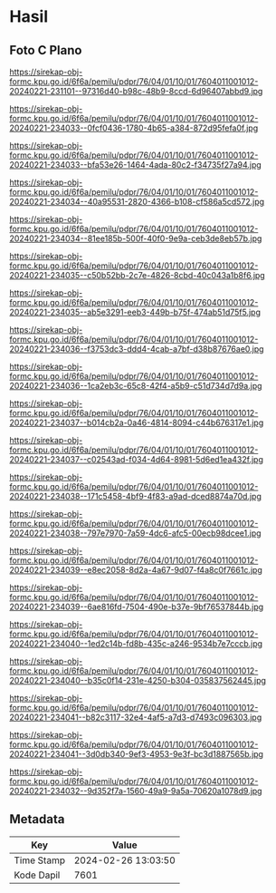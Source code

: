 # Hasil

## Foto C Plano

https://sirekap-obj-formc.kpu.go.id/6f6a/pemilu/pdpr/76/04/01/10/01/7604011001012-20240221-231101--97316d40-b98c-48b9-8ccd-6d96407abbd9.jpg

https://sirekap-obj-formc.kpu.go.id/6f6a/pemilu/pdpr/76/04/01/10/01/7604011001012-20240221-234033--0fcf0436-1780-4b65-a384-872d95fefa0f.jpg

https://sirekap-obj-formc.kpu.go.id/6f6a/pemilu/pdpr/76/04/01/10/01/7604011001012-20240221-234033--bfa53e26-1464-4ada-80c2-f34735f27a94.jpg

https://sirekap-obj-formc.kpu.go.id/6f6a/pemilu/pdpr/76/04/01/10/01/7604011001012-20240221-234034--40a95531-2820-4366-b108-cf586a5cd572.jpg

https://sirekap-obj-formc.kpu.go.id/6f6a/pemilu/pdpr/76/04/01/10/01/7604011001012-20240221-234034--81ee185b-500f-40f0-9e9a-ceb3de8eb57b.jpg

https://sirekap-obj-formc.kpu.go.id/6f6a/pemilu/pdpr/76/04/01/10/01/7604011001012-20240221-234035--c50b52bb-2c7e-4826-8cbd-40c043a1b8f6.jpg

https://sirekap-obj-formc.kpu.go.id/6f6a/pemilu/pdpr/76/04/01/10/01/7604011001012-20240221-234035--ab5e3291-eeb3-449b-b75f-474ab51d75f5.jpg

https://sirekap-obj-formc.kpu.go.id/6f6a/pemilu/pdpr/76/04/01/10/01/7604011001012-20240221-234036--f3753dc3-ddd4-4cab-a7bf-d38b87676ae0.jpg

https://sirekap-obj-formc.kpu.go.id/6f6a/pemilu/pdpr/76/04/01/10/01/7604011001012-20240221-234036--1ca2eb3c-65c8-42f4-a5b9-c51d734d7d9a.jpg

https://sirekap-obj-formc.kpu.go.id/6f6a/pemilu/pdpr/76/04/01/10/01/7604011001012-20240221-234037--b014cb2a-0a46-4814-8094-c44b676317e1.jpg

https://sirekap-obj-formc.kpu.go.id/6f6a/pemilu/pdpr/76/04/01/10/01/7604011001012-20240221-234037--c02543ad-f034-4d64-8981-5d6ed1ea432f.jpg

https://sirekap-obj-formc.kpu.go.id/6f6a/pemilu/pdpr/76/04/01/10/01/7604011001012-20240221-234038--171c5458-4bf9-4f83-a9ad-dced8874a70d.jpg

https://sirekap-obj-formc.kpu.go.id/6f6a/pemilu/pdpr/76/04/01/10/01/7604011001012-20240221-234038--797e7970-7a59-4dc6-afc5-00ecb98dcee1.jpg

https://sirekap-obj-formc.kpu.go.id/6f6a/pemilu/pdpr/76/04/01/10/01/7604011001012-20240221-234039--e8ec2058-8d2a-4a67-9d07-f4a8c0f7661c.jpg

https://sirekap-obj-formc.kpu.go.id/6f6a/pemilu/pdpr/76/04/01/10/01/7604011001012-20240221-234039--6ae816fd-7504-490e-b37e-9bf76537844b.jpg

https://sirekap-obj-formc.kpu.go.id/6f6a/pemilu/pdpr/76/04/01/10/01/7604011001012-20240221-234040--1ed2c14b-fd8b-435c-a246-9534b7e7cccb.jpg

https://sirekap-obj-formc.kpu.go.id/6f6a/pemilu/pdpr/76/04/01/10/01/7604011001012-20240221-234040--b35c0f14-231e-4250-b304-035837562445.jpg

https://sirekap-obj-formc.kpu.go.id/6f6a/pemilu/pdpr/76/04/01/10/01/7604011001012-20240221-234041--b82c3117-32e4-4af5-a7d3-d7493c096303.jpg

https://sirekap-obj-formc.kpu.go.id/6f6a/pemilu/pdpr/76/04/01/10/01/7604011001012-20240221-234041--3d0db340-9ef3-4953-9e3f-bc3d1887565b.jpg

https://sirekap-obj-formc.kpu.go.id/6f6a/pemilu/pdpr/76/04/01/10/01/7604011001012-20240221-234032--9d352f7a-1560-49a9-9a5a-70620a1078d9.jpg


## Metadata

| Key        | Value               |
| ---------- | ------------------- |
| Time Stamp | 2024-02-26 13:03:50 |
| Kode Dapil | 7601                |



